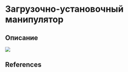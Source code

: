 # Загрузочно-установочный манипулятор

## Описание

![](https://www.youtube.com/watch?v=p2D7LL7LIGI)  



## References